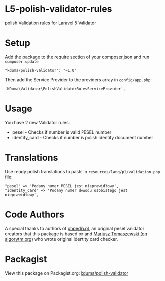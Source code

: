 # L5-polish-validator-rules
polish Validation rules for Laravel 5 Validator

# Setup
Add the package to the require section of your composer.json and run `composer update`

    "kduma/polish-validator": "~1.0"

Then add the Service Provider to the providers array in `config/app.php`:

    'KDuma\Validator\PolishValidatorRulesServiceProvider',


# Usage
You have 2 new Validator rules:

- pesel - Checks if number is valid PESEL number
- identity_card - Checks if number is polish identity document number

# Translations
Use ready polish translations to paste in `resources/lang/pl/validation.php` file:

	"pesel" => 'Podany numer PESEL jest nieprawidłowy',
	"identity_card" => 'Podany numer dowodu osobistego jest nieprawidłowy',
	

# Code Authors

A special thanks to authors of [phpedia.pl](http://phpedia.pl/wiki/Walidacja_numeru_PESEL), an original pesel validator creators that this package is based on
and [Mariusz Tomaszewski (on algorytm.org)](http://www.algorytm.org/numery-identyfikacyjne/numer-dowodu-osobistego/do-php.html) who wrote original identity card checker.

# Packagist
View this package on Packagist.org: [kduma/polish-validator](https://packagist.org/packages/kduma/polish-validator)
